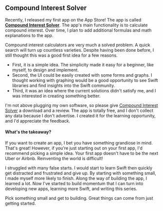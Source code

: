 ## Compound Interest Solver

Recently, I released my first app on the App Store! The app is called **[Compound Interest Solver](https://apps.apple.com/us/app/compound-interest-solver/id1607884819)**. The app's main functionality is to calculate compound interest. Over time, I plan to add additional formulas and math explanations to the app.

Compound interest calculators are very much a solved problem. A quick search will turn up countless varieties. Despite having been done before, I still thought this was a good first idea for a few reasons. 

- First, it is a simple idea. The simplicity made it easy for a beginner, like myself, to design and implement. 
- Second, the UI could be easily created with some forms and graphs. I thought working with graphing would be a good opportunity to see Swift libraries and find insights into the Swift community. 
- Third, it was an idea where the current solutions didn't satisfy me, and I was interested in creating something better.

I'm not above plugging my own software, so please give [Compound Interest Solver](https://apps.apple.com/us/app/compound-interest-solver/id1607884819) a download and a review. The app is totally free, and I don't collect any data because I don't advertise. I created it for the learning opportunity, and I'd appreciate the feedback. 

#### What's the takeaway?

If you want to create an app, I bet you have something grandiose in mind. That's great! However, if you're just starting out on your first app, I'd recommend picking a simple idea. Your first app doesn't have to be the next Uber or Airbnb. Reinventing the world is difficult! 

I struggled with many false starts. I would start to learn Swift then quickly get distracted and frustrated and give up. By starting with something small, I made myself more likely to finish. Along the way of building the app, I learned a lot. Now I've started to build momentum that I can turn into developing new apps, learning more Swift, and writing this series.

Pick something small and get to building. Great things can come from just getting started. 